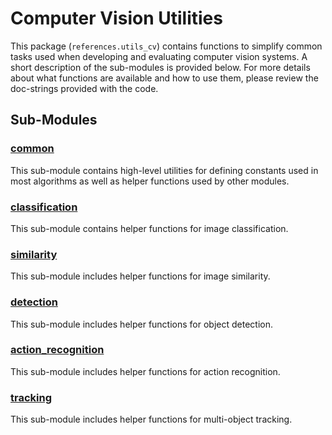 # Computer Vision Utilities

This package (`references.utils_cv`) contains functions to simplify common tasks
used when developing and evaluating computer vision systems. A short
description of the sub-modules is provided below. For more details
about what functions are available and how to use them, please review
the doc-strings provided with the code.

## Sub-Modules

### [common](common)

This sub-module contains high-level utilities for defining constants
used in most algorithms as well as helper functions used by other
modules.

### [classification](classification)

This sub-module contains helper functions for image classification.

### [similarity](./similarity)

This sub-module includes helper functions for image similarity.

### [detection](./detection)

This sub-module includes helper functions for object detection.

### [action_recognition](./action_recognition)

This sub-module includes helper functions for action recognition.

### [tracking](./tracking)

This sub-module includes helper functions for multi-object tracking.
